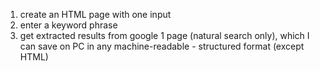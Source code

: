 1) create an HTML page with one input
2) enter a keyword phrase
3) get extracted results from google 1 page (natural search only), which I can save on PC in any machine-readable - structured format (except HTML)
